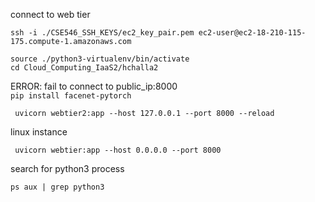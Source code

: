 
connect to web tier

```
ssh -i ./CSE546_SSH_KEYS/ec2_key_pair.pem ec2-user@ec2-18-210-115-175.compute-1.amazonaws.com

source ./python3-virtualenv/bin/activate
cd Cloud_Computing_IaaS2/hchalla2
```

ERROR: fail to connect to public_ip:8000  
`pip install facenet-pytorch`



```
 uvicorn webtier2:app --host 127.0.0.1 --port 8000 --reload

```


linux instance
```
 uvicorn webtier:app --host 0.0.0.0 --port 8000
```

search for python3 process
```
ps aux | grep python3
```


